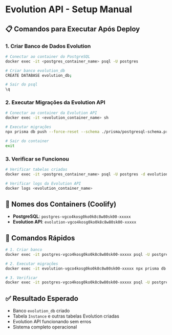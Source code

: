 # Evolution API - Setup Manual

## 📋 Comandos para Executar Após Deploy

### 1. Criar Banco de Dados Evolution

```bash
# Conectar ao container do PostgreSQL
docker exec -it <postgres_container_name> psql -U postgres

# Criar banco evolution_db
CREATE DATABASE evolution_db;

# Sair do psql
\q
```

### 2. Executar Migrações da Evolution API

```bash
# Conectar ao container da Evolution API
docker exec -it <evolution_container_name> sh

# Executar migrações
npx prisma db push --force-reset --schema ./prisma/postgresql-schema.prisma

# Sair do container
exit
```

### 3. Verificar se Funcionou

```bash
# Verificar tabelas criadas
docker exec -it <postgres_container_name> psql -U postgres -d evolution_db -c "\dt"

# Verificar logs da Evolution API
docker logs <evolution_container_name>
```

## 🔧 Nomes dos Containers (Coolify)

- **PostgreSQL**: `postgres-vgco4kosg0ko0k8c8w80sk00-xxxxx`
- **Evolution API**: `evolution-vgco4kosg0ko0k8c8w80sk00-xxxxx`

## 📝 Comandos Rápidos

```bash
# 1. Criar banco
docker exec -it postgres-vgco4kosg0ko0k8c8w80sk00-xxxxx psql -U postgres -c "CREATE DATABASE evolution_db;"

# 2. Executar migrações
docker exec -it evolution-vgco4kosg0ko0k8c8w80sk00-xxxxx npx prisma db push --force-reset --schema ./prisma/postgresql-schema.prisma

# 3. Verificar
docker exec -it postgres-vgco4kosg0ko0k8c8w80sk00-xxxxx psql -U postgres -d evolution_db -c "\dt"
```

## ✅ Resultado Esperado

- Banco `evolution_db` criado
- Tabela `Instance` e outras tabelas Evolution criadas
- Evolution API funcionando sem erros
- Sistema completo operacional
